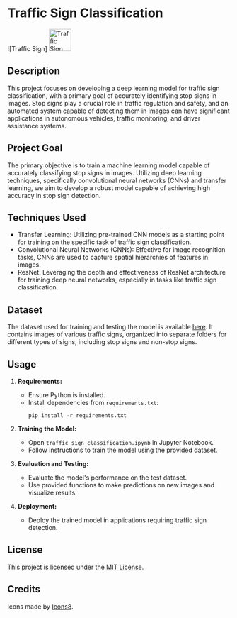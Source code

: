 # Traffic Sign Classification
![Traffic Sign]
<img src="https://github.com/Mohammad-Rahmanian/Stop-Sign-Classification/assets/78559411/183d6656-5e08-4d93-982b-a929b07a26f0" alt="Traffic Sign" width="50">


## Description
This project focuses on developing a deep learning model for traffic sign classification, with a primary goal of accurately identifying stop signs in images. Stop signs play a crucial role in traffic regulation and safety, and an automated system capable of detecting them in images can have significant applications in autonomous vehicles, traffic monitoring, and driver assistance systems.

## Project Goal
The primary objective is to train a machine learning model capable of accurately classifying stop signs in images. Utilizing deep learning techniques, specifically convolutional neural networks (CNNs) and transfer learning, we aim to develop a robust model capable of achieving high accuracy in stop sign detection.

## Techniques Used
- Transfer Learning: Utilizing pre-trained CNN models as a starting point for training on the specific task of traffic sign classification.
- Convolutional Neural Networks (CNNs): Effective for image recognition tasks, CNNs are used to capture spatial hierarchies of features in images.
- ResNet: Leveraging the depth and effectiveness of ResNet architecture for training deep neural networks, especially in tasks like traffic sign classification.

## Dataset
The dataset used for training and testing the model is available [here](https://drive.google.com/drive/u/5/folders/1RtXgbyWgMzp3rra-Zfx_3Pa98UxqpIBN). It contains images of various traffic signs, organized into separate folders for different types of signs, including stop signs and non-stop signs.

## Usage
1. **Requirements:**
   - Ensure Python is installed.
   - Install dependencies from `requirements.txt`:
     ```
     pip install -r requirements.txt
     ```

2. **Training the Model:**
   - Open `traffic_sign_classification.ipynb` in Jupyter Notebook.
   - Follow instructions to train the model using the provided dataset.

3. **Evaluation and Testing:**
   - Evaluate the model's performance on the test dataset.
   - Use provided functions to make predictions on new images and visualize results.

4. **Deployment:**
   - Deploy the trained model in applications requiring traffic sign detection.

## License
This project is licensed under the [MIT License](LICENSE).

## Credits
Icons made by [Icons8](https://icons8.com).
